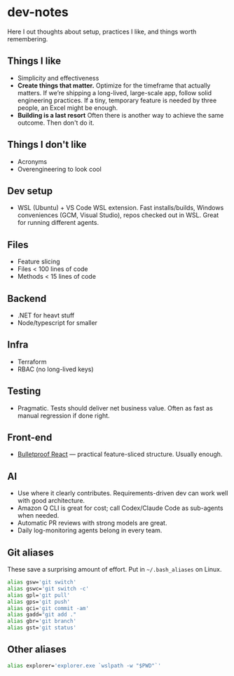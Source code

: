 # dev-notes
Here I out thoughts about setup, practices I like, and things worth remembering.

## Things I like

* Simplicity and effectiveness 
* **Create things that matter.** Optimize for the timeframe that actually matters. If we’re shipping a long-lived, large-scale app, follow solid engineering practices. If a tiny, temporary feature is needed by three people, an Excel might be enough.
* **Building is a last resort** Often there is another way to achieve the same outcome. Then don't do it.

## Things I don't like 
* Acronyms
* Overengineering to look cool 

## Dev setup

* WSL (Ubuntu) + VS Code WSL extension.
  Fast installs/builds, Windows conveniences (GCM, Visual Studio), repos checked out in WSL. Great for running different agents.

## Files
* Feature slicing
* Files < 100 lines of code
* Methods < 15 lines of code 

## Backend
* .NET for heavt stuff 
* Node/typescript for smaller

## Infra

* Terraform
* RBAC (no long-lived keys)

## Testing

* Pragmatic. Tests should deliver net business value. Often as fast as manual regression if done right.

## Front-end

* [Bulletproof React](https://github.com/alan2207/bulletproof-react) — practical feature-sliced structure. Usually enough.

## AI

* Use where it clearly contributes. Requirements-driven dev can work well with good architecture.
* Amazon Q CLI is great for cost; call Codex/Claude Code as sub-agents when needed.
* Automatic PR reviews with strong models are great.
* Daily log-monitoring agents belong in every team.

## Git aliases

These save a surprising amount of effort. Put in `~/.bash_aliases` on Linux.

```bash
alias gsw='git switch'
alias gswc='git switch -c'
alias gpl='git pull'
alias gps='git push'
alias gci='git commit -am'
alias gadd="git add ."
alias gbr='git branch'
alias gst='git status'
```

## Other aliases

```bash
alias explorer='explorer.exe `wslpath -w "$PWD"`'
```
